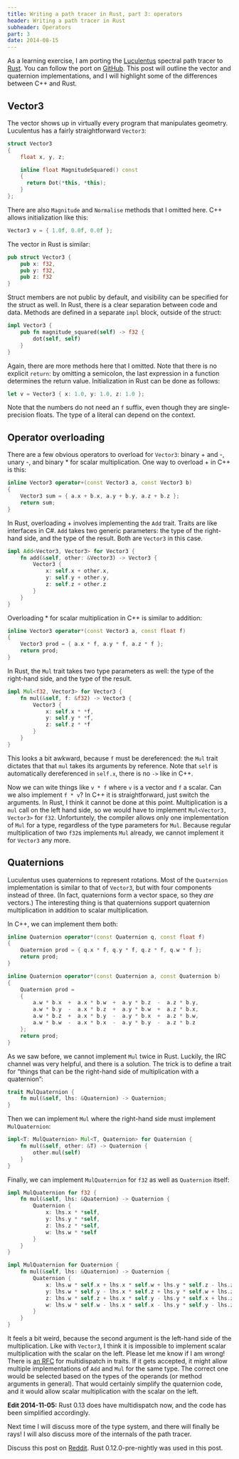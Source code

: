 ```yaml
---
title: Writing a path tracer in Rust, part 3: operators
header: Writing a path tracer in Rust
subheader: Operators
part: 3
date: 2014-08-15
---
```


As a learning exercise, I am porting the [Luculentus][luculentus] spectral path tracer to [Rust][rust].
You can follow the port on [GitHub][robigo-luculenta].
This post will outline the vector and quaternion implementations,
and I will highlight some of the differences between C++ and Rust.

[rust]:             http://rust-lang.org
[luculentus]:       https://github.com/ruud-v-a/luculentus
[robigo-luculenta]: https://github.com/ruud-v-a/robigo-luculenta

Vector3
-------
The vector shows up in virtually every program that manipulates geometry.
Luculentus has a fairly straightforward `Vector3`:

```cpp
struct Vector3
{
    float x, y, z;

    inline float MagnitudeSquared() const
    {
      return Dot(*this, *this);
    }
};
```

There are also `Magnitude` and `Normalise` methods that I omitted here.
C++ allows initialization like this:

```cpp
Vector3 v = { 1.0f, 0.0f, 0.0f };
```

The vector in Rust is similar:

```rust
pub struct Vector3 {
    pub x: f32,
    pub y: f32,
    pub z: f32
}
```

Struct members are not public by default, and visibility can be specified for the struct as well.
In Rust, there is a clear separation between code and data.
Methods are defined in a separate `impl` block, outside of the struct:

```rust
impl Vector3 {
    pub fn magnitude_squared(self) -> f32 {
        dot(self, self)
    }
}
```

Again, there are more methods here that I omitted.
Note that there is no explicit `return`: by omitting a semicolon,
the last expression in a function determines the return value.
Initialization in Rust can be done as follows:

```rust
let v = Vector3 { x: 1.0, y: 1.0, z: 1.0 };
```

Note that the numbers do not need an `f` suffix, even though they are single-precision floats.
The type of a literal can depend on the context.

Operator overloading
--------------------
There are a few obvious operators to overload for `Vector3`: binary + and -, unary -, and binary * for scalar multiplication.
One way to overload + in C++ is this:

```cpp
inline Vector3 operator+(const Vector3 a, const Vector3 b)
{
    Vector3 sum = { a.x + b.x, a.y + b.y, a.z + b.z };
    return sum;
}
```

In Rust, overloading + involves implementing the `Add` trait.
Traits are like interfaces in C#.
`Add` takes two generic parameters: the type of the right-hand side, and the type of the result.
Both are `Vector3` in this case.

```rust
impl Add<Vector3, Vector3> for Vector3 {
    fn add(&self, other: &Vector3) -> Vector3 {
        Vector3 {
            x: self.x + other.x,
            y: self.y + other.y,
            z: self.z + other.z
        }
    }
}
```

Overloading * for scalar multiplication in C++ is similar to addition:

```cpp
inline Vector3 operator*(const Vector3 a, const float f)
{
    Vector3 prod = { a.x * f, a.y * f, a.z * f };
    return prod;
}
```

In Rust, the `Mul` trait takes two type parameters as well: the type of the right-hand side, and the type of the result.

```rust
impl Mul<f32, Vector3> for Vector3 {
    fn mul(&self, f: &f32) -> Vector3 {
        Vector3 {
            x: self.x * *f,
            y: self.y * *f,
            z: self.z * *f
        }
    }
}
```

This looks a bit awkward, because `f` must be dereferenced:
the `Mul` trait dictates that that `mul` takes its arguments by reference.
Note that `self` is automatically dereferenced in `self.x`, there is no `->` like in C++.

Now we can wite things like `v * f` where `v` is a vector and `f` a scalar.
Can we also implement `f * v`?
In C++ it is straightforward, just switch the arguments.
In Rust, I think it cannot be done at this point.
Multiplication is a `mul` call on the left hand side, so we would have to implement `Mul<Vector3, Vector3>` for `f32`.
Unfortuntely, the compiler allows only one implementation of `Mul` for a type, regardless of the type parameters for `Mul`.
Because regular multiplication of two `f32`s implements `Mul` already, we cannot implement it for `Vector3` any more.

Quaternions
-----------
Luculentus uses quaternions to represent rotations.
Most of the `Quaternion` implementation is similar to that of `Vector3`, but with four components instead of three.
(In fact, quaternions form a vector space, so they _are_ vectors.)
The interesting thing is that quaternions support quaternion multiplication in addition to scalar multiplication.

In C++, we can implement them both:

```cpp
inline Quaternion operator*(const Quaternion q, const float f)
{
    Quaternion prod = { q.x * f, q.y * f, q.z * f, q.w * f };
    return prod;
}

inline Quaternion operator*(const Quaternion a, const Quaternion b)
{
    Quaternion prod =
    {
        a.w * b.x  +  a.x * b.w  +  a.y * b.z  -  a.z * b.y,
        a.w * b.y  -  a.x * b.z  +  a.y * b.w  +  a.z * b.x,
        a.w * b.z  +  a.x * b.y  -  a.y * b.x  +  a.z * b.w,
        a.w * b.w  -  a.x * b.x  -  a.y * b.y  -  a.z * b.z
    };
    return prod;
}
```

As we saw before, we cannot implement `Mul` twice in Rust.
Luckily, the IRC channel was very helpful, and there is a solution.
The trick is to define a trait for “things that can be the right-hand side of multiplication with a quaternion”:

```rust
trait MulQuaternion {
    fn mul(&self, lhs: &Quaternion) -> Quaternion;
}
```

Then we can implement `Mul` where the right-hand side must implement `MulQuaternion`:

```rust
impl<T: MulQuaternion> Mul<T, Quaternion> for Quaternion {
    fn mul(&self, other: &T) -> Quaternion {
        other.mul(self)
    }
}
```

Finally, we can implement `MulQuaternion` for `f32` as well as `Quaternion` itself:

```rust
impl MulQuaternion for f32 {
    fn mul(&self, lhs: &Quaternion) -> Quaternion {
        Quaternion {
            x: lhs.x * *self,
            y: lhs.y * *self,
            z: lhs.z * *self,
            w: lhs.w * *self
        }
    }
}

impl MulQuaternion for Quaternion {
    fn mul(&self, lhs: &Quaternion) -> Quaternion {
        Quaternion {
            x: lhs.w * self.x + lhs.x * self.w + lhs.y * self.z - lhs.z * self.y,
            y: lhs.w * self.y - lhs.x * self.z + lhs.y * self.w + lhs.z * self.x,
            z: lhs.w * self.z + lhs.x * self.y - lhs.y * self.x + lhs.z * self.w,
            w: lhs.w * self.w - lhs.x * self.x - lhs.y * self.y - lhs.z * self.z
        }
    }
}
```

It feels a bit weird, because the second argument is the left-hand side of the multiplication.
Like with `Vector3`, I think it is impossible to implement scalar multiplication with the scalar on the left.
Please let me know if I am wrong!
There is [an RFC][rfc] for multidispatch in traits.
If it gets accepted, it might allow multiple implementations of `Add` and `Mul` for the same type.
The correct one would be selected based on the types of the operands (or method arguments in general).
That would certainly simplify the quaternion code, and it would allow scalar multiplication with the scalar on the left.

[rfc]: https://github.com/rust-lang/rfcs/pull/195

**Edit 2014-11-05:** Rust 0.13 does have multidispatch now,
and the code has been simplified accordingly.

Next time I will discuss more of the type system,
and there will finally be rays!
I will also discuss more of the internals of the path tracer.

Discuss this post on [Reddit][reddit].
Rust 0.12.0-pre-nightly was used in this post.

[reddit]: http://reddit.com/r/rust/ruudvanasseldonk.com/2014/08/15/writing-a-path-tracer-in-rust-part-3-operators
